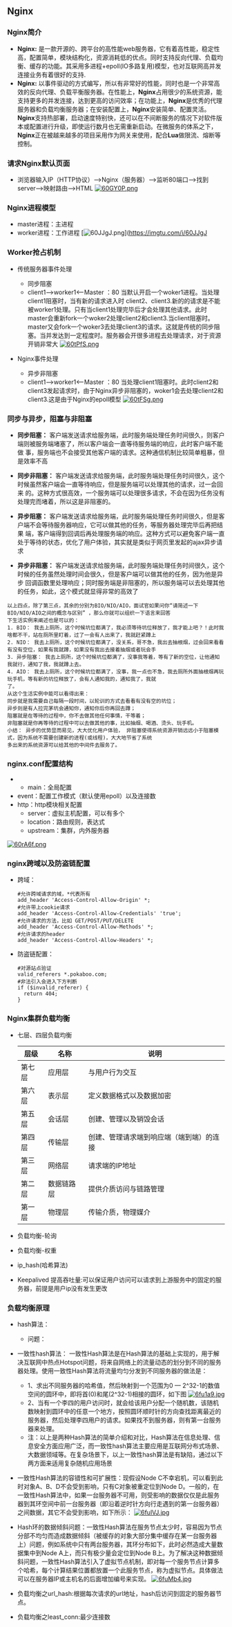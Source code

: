 

## Nginx

### Nginx简介

- **Nginx:** 是一款开源的、跨平台的高性能web服务器，它有着高性能，稳定性高，配置简单，模块结构化，资源消耗低的优点。同时支持反向代理、负载均衡、缓存的功能。其采用多进程+epoll(IO多路复用)模型，也对互联网高并发连接业务有着很好的支持.
- **Nginx:** 以事件驱动的方式编写，所以有非常好的性能，同时也是一个非常高效的反向代理、负载平衡服务器。在性能上，**Nginx**占用很少的系统资源，能支持更多的并发连接，达到更高的访问效率；在功能上，**Nginx**是优秀的代理服务器和负载均衡服务器；在安装配置上，**Nginx**安装简单、配置灵活。**Nginx**支持热部署，启动速度特别快，还可以在不间断服务的情况下对软件版本或配置进行升级，即使运行数月也无需重新启动。在微服务的体系之下，**Nginx**正在被越来越多的项目采用作为网关来使用，配合**Lua**做限流、熔断等控制。

### 请求Nginx默认页面

- 浏览器输入IP（HTTP协议）——>Nginx（服务器）——>监听80端口——>找到server——>映射路由——>HTML
[![60GY0P.png](https://s3.ax1x.com/2021/03/14/60GY0P.png)](https://imgtu.com/i/60GY0P)

### Nginx进程模型

- master进程：主进程
- worker进程：工作进程
[![60JJgJ.png](https://s3.ax1x.com/2021/03/14/60JJgJ.png)](https://imgtu.com/i/60JJgJ

### Worker抢占机制
- 传统服务器事件处理
    - 同步阻塞 
    - client1——>worker1<——Master  ：80 当默认开启一个woker1进程。当处理client1阻塞时，当有新的请求进入时 client2、client3.新的的请求是不能被worker1处理。只有当client1处理完毕后才会处理其他请求。此时master会重新fork一个woker2处理client2和client3.当client阻塞时。master又会fork一个woker3去处理client3的请求。这就是传统的同步阻塞。当并发达到一定程度时。服务器会开很多进程去处理请求，对于资源开销非常大
[![60tPfS.png](https://s3.ax1x.com/2021/03/14/60tPfS.png)](https://imgtu.com/i/60tPfS)

- Nginx事件处理
    - 异步非阻塞 
    - client1——>worker1<——Master  ：80   当处理client1阻塞时。此时client2和client3发起请求时，由于Nginx异步非阻塞的，woker1会去处理client2和client3.这是由于Nginx的epoll模型
[![60tFSg.png](https://s3.ax1x.com/2021/03/14/60tFSg.png)](https://imgtu.com/i/60tFSg)

### 同步与异步，阻塞与非阻塞

- **同步阻塞：** 客户端发送请求给服务端，此时服务端处理任务时间很久，则客户端则被服务端堵塞了，所以客户端会一直等待服务端的响应，此时客户端不能做
事，服务端也不会接受其他客户端的请求。这种通信机制比较简单粗暴，但是效率不高

- **同步非阻塞：** 客户端发送请求给服务端，此时服务端处理任务时间很久，这个时候虽然客户端会一直等待响应，但是服务端可以处理其他的请求，过一会回来
的。这种方式很高效，一个服务端可以处理很多请求，不会在因为任务没有处理完而堵着，所以这是非阻塞的。

- **异步阻塞：** 客户端发送请求给服务端，此时服务端处理任务时间很久，但是客户端不会等待服务器响应，它可以做其他的任务，等服务器处理完毕后再把结果
端，客户端得到回调后再处理服务端的响应。这种方式可以避免客户端一直处于等待的状态，优化了用户体验，其实就是类似于网页里发起的ajax异步请求

- **异步非阻塞：** 客户端发送请求给服务端，此时服务端处理任务时间很久，这个时候的任务虽然处理时间会很久，但是客户端可以做其他的任务，因为他是异步
回调函数里处理响应；同时服务端是非阻塞的，所以服务端可以去处理其他的任务，如此，这个模式就显得非常的高效了

```
以上四点，除了第三点，其余的分别为BIO/NIO/AIO，面试官如果问你“请简述一下BIO/NIO/AIO之间的概念与区别” ，那么你就可以组织一下语言来回答
下生活实例来阐述也是可以的：
1. BIO： 我去上厕所，这个时候坑位都满了，我必须等待坑位释放了，我才能上吧？！此时我啥都不干，站在厕所里盯着，过了一会有人出来了，我就赶紧蹲上
2. NIO： 我去上厕所，这个时候坑位都满了，没关系，哥不急，我出去抽根烟，过会回来看看有没有空位，如果有我就蹲，如果没有我出去接着抽烟或者玩会手
3. 异步阻塞： 我去上厕所，这个时候坑位都满了，没事我等着，等有了新的空位，让他通知我就行，通知了我，我就蹲上去。
4. AIO： 我去上厕所，这个时候坑位都满了，没事，我一点也不急，我去厕所外面抽根烟再玩玩手机，等有新的坑位释放了，会有人通知我的，通知我了，我就
了。
从这个生活实例中能可以看得出来：
同步就是我需要自己每隔一段时间，以轮训的方式去看看有没有空的坑位；
异步则是有人拉完茅坑会通知你，通知你后你再回去蹲；
阻塞就是在等待的过程中，你不去做其他任何事情，干等着；
非阻塞就是你再等待的过程中可以去做其他的事，比如抽烟、喝酒、烫头、玩手机。
小结： 异步的优势显而易见，大大优化用户体验， 非阻塞使得系统资源开销远远小于阻塞模式，因为系统不需要创建新的进程(或线程)，大大地节省了系统
多出来的系统资源可以给其他的中间件去服务了。
```

### nginx.conf配置结构

- - main：全局配置
- event：配置工作模式（默认使用epoll）以及连接数
- http：http模块相关配置
   - server：虚拟主机配置，可以有多个
   - location：路由规则，表达式
   - upstream：集群，内外服务器

[![60rA6f.png](https://s3.ax1x.com/2021/03/14/60rA6f.png)](https://imgtu.com/i/60rA6f)

### nginx跨域以及防盗链配置

- 跨域：

  ```
  #允许跨域请求的域，*代表所有
  add_header 'Access-Control-Allow-Origin' *;
  #允许带上cookie请求
  add_header 'Access-Control-Allow-Credentials' 'true';
  #允许请求的方法，比如 GET/POST/PUT/DELETE
  add_header 'Access-Control-Allow-Methods' *;
  #允许请求的header
  add_header 'Access-Control-Allow-Headers' *;
  ```

  

- 防盗链配置：

  ```
  #对源站点验证
  valid_referers *.pokaboo.com;
  #非法引入会进入下方判断
  if ($invalid_referer) {
  	return 404;
  }
  ```

### Nginx集群负载均衡
- 七层、四层负载均衡

  | 层级   | 名称       | 说明                                     |
  | ------ | ---------- | ---------------------------------------- |
  | 第七层 | 应用层     | 与用户行为交互                           |
  | 第六层 | 表示层     | 定义数据格式以及数据加密                 |
  | 第五层 | 会话层     | 创建、管理以及销毁会话                   |
  | 第四层 | 传输层     | 创建、管理请求端到响应端（端到端）的连接 |
  | 第三层 | 网络层     | 请求端的IP地址                           |
  | 第二层 | 数据链路层 | 提供介质访问与链路管理                   |
  | 第一层 | 物理层     | 传输介质，物理媒介                       |

- 负载均衡-轮询
- 负载均衡-权重
- ip_hash(哈希算法)
- Keepalived 提高吞吐量:可以保证用户访问可以请求到上游服务中的固定的服务器，前提是用户ip没有发生更改

### 负载均衡原理
- hash算法：
    - 问题：
- 一致性hash算法： 一致性Hash算法是在Hash算法的基础上实现的，用于解决互联网中热点Hotspot问题，将来自网络上的流量动态的划分到不同的服务器处理。使用一致性Hash算法将流量均匀分发到不同服务器的做法是：
    - 1、求出不同服务器的哈希值，然后映射到一个范围为0 — 2^32-1的数值空间的圆环中，即将首(0)和尾(2^32-1)相接的圆环，如下图
[![6fu1a9.jpg](https://s4.ax1x.com/2021/03/19/6fu1a9.jpg)](https://imgtu.com/i/6fu1a9)
    - 2、当有一个李四的用户访问时，就会给该用户分配一个随机数，该随机数映射到圆环中的任意一个地方，按照圆环顺时针的方向查找距离最近的服务器，然后处理李四用户的请求。如果找不到服务器，则有第一台服务器来处理。
    - 注：以上是两种Hash算法的简单介绍和对比，Hash算法在信息处理、信息安全方面应用广泛，而一致性hash算法主要应用是互联网分布式场景、大数据领域等。在复杂场景下，以上一致性hash算法是有缺陷，通过以下两方面来适用复杂随机应用场景 
- 一致性Hash算法的容错性和可扩展性：现假设Node C不幸宕机，可以看到此时对象A、B、D不会受到影响，只有C对象被重定位到Node D。一般的，在一致性Hash算法中，如果一台服务器不可用，则受影响的数据仅仅是此服务器到其环空间中前一台服务器（即沿着逆时针方向行走遇到的第一台服务器）之间数据，其它不会受到影响，如下所示：
[![6fulVJ.jpg](https://s4.ax1x.com/2021/03/19/6fulVJ.jpg)](https://imgtu.com/i/6fulVJ)
- Hash环的数据倾斜问题：一致性Hash算法在服务节点太少时，容易因为节点分部不均匀而造成数据倾斜（被缓存的对象大部分集中缓存在某一台服务器上）问题，例如系统中只有两台服务器，其环分布如下，此时必然造成大量数据集中到Node A上，而只有极少量会定位到Node B上。为了解决这种数据倾斜问题，一致性Hash算法引入了虚拟节点机制，即对每一个服务节点计算多个哈希，每个计算结果位置都放置一个此服务节点，称为虚拟节点。具体做法可以在服务器IP或主机名的后面增加编号来实现。
[![6fuMb4.jpg](https://s4.ax1x.com/2021/03/19/6fuMb4.jpg)](https://imgtu.com/i/6fuMb4)


- 负载均衡之url_hash:根据每次请求的url地址，hash后访问到固定的服务器节点。
- 负载均衡之least_conn:最少连接数
























